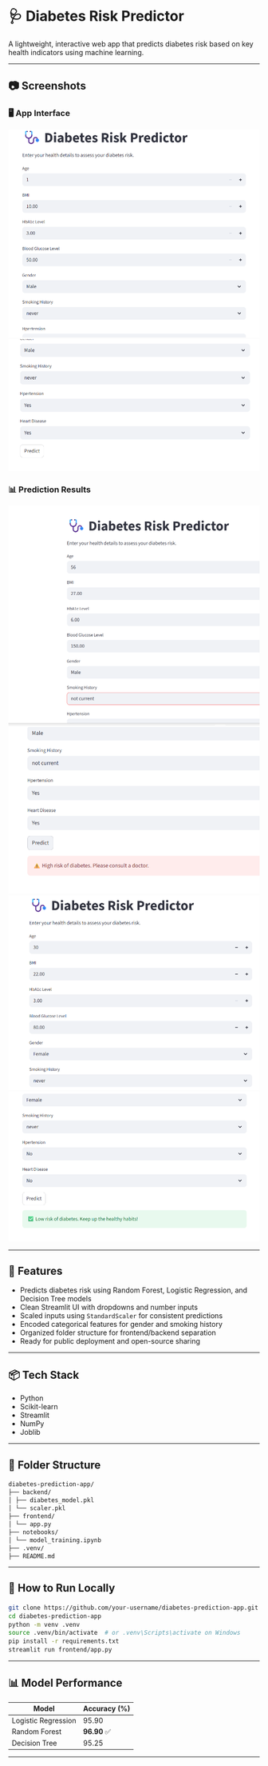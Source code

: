 # 🩺 Diabetes Risk Predictor

A lightweight, interactive web app that predicts diabetes risk based on key health indicators using machine learning.

---

## 📷 Screenshots

### 🖥️ App Interface

![UI Screenshot 1](assets/ui_1.png)
![UI Screenshot 2](assets/ui_2.png)

### 📊 Prediction Results

![Prediction Result 1](assets/pred_1.png)
![Prediction : High risk](assets/pred_2.png)
![Prediction Result 2](assets/pred_3.png)
![Prediction :  Low risk](assets/pred_4.png)

---

## 🧠 Features

- Predicts diabetes risk using Random Forest, Logistic Regression, and Decision Tree models
- Clean Streamlit UI with dropdowns and number inputs
- Scaled inputs using `StandardScaler` for consistent predictions
- Encoded categorical features for gender and smoking history
- Organized folder structure for frontend/backend separation
- Ready for public deployment and open-source sharing

---

## 📦 Tech Stack

- Python  
- Scikit-learn  
- Streamlit  
- NumPy  
- Joblib

---

## 📁 Folder Structure

```
diabetes-prediction-app/
├── backend/
│ ├── diabetes_model.pkl
│ └── scaler.pkl
├── frontend/
│ └── app.py
├── notebooks/
│ └── model_training.ipynb
├── .venv/
├── README.md
```

---

## 🧪 How to Run Locally

```bash
git clone https://github.com/your-username/diabetes-prediction-app.git
cd diabetes-prediction-app
python -m venv .venv
source .venv/bin/activate  # or .venv\Scripts\activate on Windows
pip install -r requirements.txt
streamlit run frontend/app.py

```
---
## 📊 Model Performance

| Model              | Accuracy (%) |
|--------------------|--------------|
| Logistic Regression| 95.90        |
| Random Forest      | **96.90** ✅ |
| Decision Tree      | 95.25        |

---


